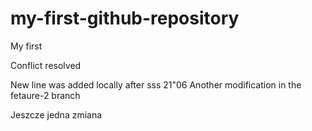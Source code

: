 # my-first-github-repository
My first

Conflict resolved

New line was added locally after  sss
21"06
Another modification in the fetaure-2 branch

Jeszcze jedna zmiana 
